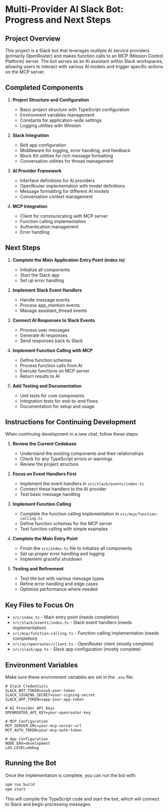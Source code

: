 # Multi-Provider AI Slack Bot: Progress and Next Steps

## Project Overview

This project is a Slack bot that leverages multiple AI service providers (primarily OpenRouter) and makes function calls to an MCP (Mission Control Platform) server. The bot serves as an AI assistant within Slack workspaces, allowing users to interact with various AI models and trigger specific actions on the MCP server.

## Completed Components

1. **Project Structure and Configuration**
   - Basic project structure with TypeScript configuration
   - Environment variables management
   - Constants for application-wide settings
   - Logging utilities with Winston

2. **Slack Integration**
   - Bolt app configuration
   - Middleware for logging, error handling, and feedback
   - Block Kit utilities for rich message formatting
   - Conversation utilities for thread management

3. **AI Provider Framework**
   - Interface definitions for AI providers
   - OpenRouter implementation with model definitions
   - Message formatting for different AI models
   - Conversation context management

4. **MCP Integration**
   - Client for communicating with MCP server
   - Function calling implementation
   - Authentication management
   - Error handling

## Next Steps

1. **Complete the Main Application Entry Point (index.ts)**
   - Initialize all components
   - Start the Slack app
   - Set up error handling

2. **Implement Slack Event Handlers**
   - Handle message events
   - Process app_mention events
   - Manage assistant_thread events

3. **Connect AI Responses to Slack Events**
   - Process user messages
   - Generate AI responses
   - Send responses back to Slack

4. **Implement Function Calling with MCP**
   - Define function schemas
   - Process function calls from AI
   - Execute functions on MCP server
   - Return results to AI

5. **Add Testing and Documentation**
   - Unit tests for core components
   - Integration tests for end-to-end flows
   - Documentation for setup and usage

## Instructions for Continuing Development

When continuing development in a new chat, follow these steps:

1. **Review the Current Codebase**
   - Understand the existing components and their relationships
   - Check for any TypeScript errors or warnings
   - Review the project structure

2. **Focus on Event Handlers First**
   - Implement the event handlers in `src/slack/events/index.ts`
   - Connect these handlers to the AI provider
   - Test basic message handling

3. **Implement Function Calling**
   - Complete the function calling implementation in `src/mcp/function-calling.ts`
   - Define function schemas for the MCP server
   - Test function calling with simple examples

4. **Complete the Main Entry Point**
   - Finish the `src/index.ts` file to initialize all components
   - Set up proper error handling and logging
   - Implement graceful shutdown

5. **Testing and Refinement**
   - Test the bot with various message types
   - Refine error handling and edge cases
   - Optimize performance where needed

## Key Files to Focus On

- `src/index.ts` - Main entry point (needs completion)
- `src/slack/events/index.ts` - Slack event handlers (needs implementation)
- `src/mcp/function-calling.ts` - Function calling implementation (needs completion)
- `src/ai/openrouter/client.ts` - OpenRouter client (mostly complete)
- `src/slack/app.ts` - Slack app configuration (mostly complete)

## Environment Variables

Make sure these environment variables are set in the `.env` file:

```
# Slack Credentials
SLACK_BOT_TOKEN=xoxb-your-token
SLACK_SIGNING_SECRET=your-signing-secret
SLACK_APP_TOKEN=xapp-your-app-token

# AI Provider API Keys
OPENROUTER_API_KEY=your-openrouter-key

# MCP Configuration
MCP_SERVER_URL=your-mcp-server-url
MCP_AUTH_TOKEN=your-mcp-auth-token

# App Configuration
NODE_ENV=development
LOG_LEVEL=debug
```

## Running the Bot

Once the implementation is complete, you can run the bot with:

```bash
npm run build
npm start
```

This will compile the TypeScript code and start the bot, which will connect to Slack and begin processing messages.
